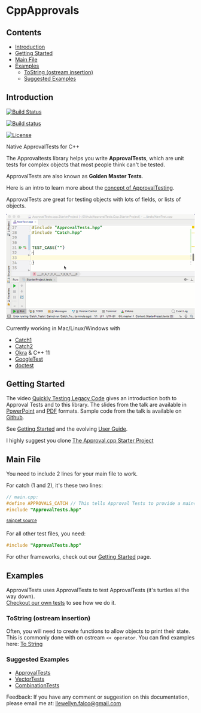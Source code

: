 <!--
GENERATED FILE - DO NOT EDIT
This file was generated by [MarkdownSnippets](https://github.com/SimonCropp/MarkdownSnippets).
Source File: /mdsource/README.source.md
To change this file edit the source file and then run MarkdownSnippets.
-->

<a id="top"></a>

# CppApprovals


<!-- toc -->
## Contents

  * [Introduction](#introduction)
  * [Getting Started](#getting-started)
  * [Main File](#main-file)
  * [Examples](#examples)
    * [ToString (ostream insertion)](#tostring-(ostream-insertion))
    * [Suggested Examples](#suggested-examples)
<!-- endtoc -->


## Introduction

[![Build Status](https://api.travis-ci.org/approvals/ApprovalTests.cpp.svg?branch=master)](https://travis-ci.org/approvals/ApprovalTests.cpp)

[![Build status](https://ci.appveyor.com/api/projects/status/lf3i76ije89oihi5?svg=true)](https://ci.appveyor.com/project/isidore/approvaltests-cpp)

[![License](https://img.shields.io/badge/License-Apache%202.0-blue.svg)](https://opensource.org/licenses/Apache-2.0)

Native ApprovalTests for C++

The Approvaltests library helps you write **ApprovalTests**, which are unit tests for complex objects that most people think can't be tested.

ApprovalTests are also known as **Golden Master Tests**.

Here is an intro to learn more about the [concept of ApprovalTesting](/doc/ApprovalTestingConcept.md#top).

ApprovalTests are great for testing objects with lots of fields, or lists of objects.

![Intro Graphic](/doc/images/ApprovalTests.cpp.IntroGraphic.gif?raw=true)

Currently working in Mac/Linux/Windows with
* [Catch1](https://github.com/catchorg/Catch2/tree/Catch1.x)  
* [Catch2](https://github.com/catchorg/Catch2)   
* [Okra](https://github.com/JayBazuzi/Okra) & C++ 11  
* [GoogleTest](https://github.com/google/googletest)
* [doctest](https://github.com/onqtam/doctest)



## Getting Started

The video [Quickly Testing Legacy Code](https://youtu.be/dtm8V3TIB6k) gives an introduction both to Approval Tests and to this library. The slides from the talk are available in [PowerPoint](https://www.slideshare.net/ClareMacrae/quickly-testing-legacy-code) and  [PDF](https://github.com/philsquared/cpponsea-slides/raw/master/2019/Clare%20Macrae%20-%20Quickly%20Testing%20Legacy%20Code.pdf) formats. Sample code from the talk is available on [Github](https://github.com/claremacrae/cpponsea2019).

See [Getting Started](/doc/GettingStarted.md#top) and the evolving [User Guide](/doc/README.md#top).

I highly suggest you clone [The Approval.cpp Starter Project](https://github.com/approvals/ApprovalTests.Cpp.StarterProject)

## Main File

You need to include 2 lines for your main file to work.

For catch (1 and 2), it's these two lines:

<!-- snippet: catch_2_main -->
```cpp
// main.cpp:
#define APPROVALS_CATCH // This tells Approval Tests to provide a main() - only do this in one cpp file
#include "ApprovalTests.hpp"
```
<sup>[snippet source](/ApprovalTests_Catch2_Tests/main.cpp#L6-L10)</sup>
<!-- endsnippet -->

For all other test files, you need:
``` cpp
#include "ApprovalTests.hpp"
```

For other frameworks, check out our [Getting Started](/doc/GettingStarted.md#top) page. 

## Examples
ApprovalTests uses ApprovalTests to test ApprovalTests (it's turtles all the way down).  
[Checkout our own tests](https://github.com/approvals/ApprovalTests.cpp/tree/master/ApprovalTests_Catch2_Tests) to see how we do it.

### ToString (ostream insertion)
Often, you will need to create functions to allow objects to print their state. This is commonly done with on ostream `<< operator`.
You can find examples here: [To String](/doc/ToString.md#top)

### Suggested Examples
* [ApprovalTests](https://github.com/approvals/ApprovalTests.cpp/blob/master/ApprovalTests_Catch2_Tests/ApprovalsTests.cpp)
* [VectorTests](https://github.com/approvals/ApprovalTests.cpp/blob/master/ApprovalTests_Catch2_Tests/VectorTests.cpp)
* [CombinationTests](https://github.com/approvals/ApprovalTests.cpp/blob/master/ApprovalTests_Catch2_Tests/CombinationTests.cpp)  


Feedback: If you have any comment or suggestion on this documentation, please email me at: llewellyn.falco@gmail.com

